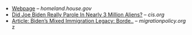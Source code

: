 * [Webpage](https://homeland.house.gov/wp-content/uploads/2025/04/2025-04-08-OIABSE-JHRG-Testimony.pdf) – *homeland.house.gov*
* [Did Joe Biden Really Parole In Nearly 3 Million Aliens?](https://cis.org/Arthur/Did-Joe-Biden-Really-Parole-Nearly-3-Million-Aliens) – *cis.org*
* [Article: Biden’s Mixed Immigration Legacy: Borde..](https://www.migrationpolicy.org/article/biden-immigration-legacy) – *migrationpolicy.org*
z
